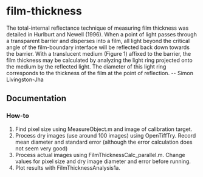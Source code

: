 # film-thickness
The total-internal reflectance technique of measuring film thickness was detailed in Hurlburt and Newell (1996).  When a point of light passes through a transparent barrier and disperses into a film, all light beyond the critical angle of the film-boundary interface will be reflected back down towards the barrier.  With a translucent medium (Figure 1) affixed to the barrier, the film thickness may be calculated by analyzing the light ring projected onto the medium by the reflected light.  The diameter of this light ring corresponds to the thickness of the film at the point of reflection. -- Simon Livingston-Jha

## Documentation

### How-to


1. Find pixel size using MeasureObject.m and image of calibration target.
2. Process dry images (use around 100 images) using OpenTiffTry. Record mean diameter and standard error (although the error calculation does not seem very good)
3. Process actual images using FilmThicknessCalc_parallel.m. Change values for pixel size and dry image diameter and error before running.
4. Plot results with FilmThicknessAnalysis1a.
